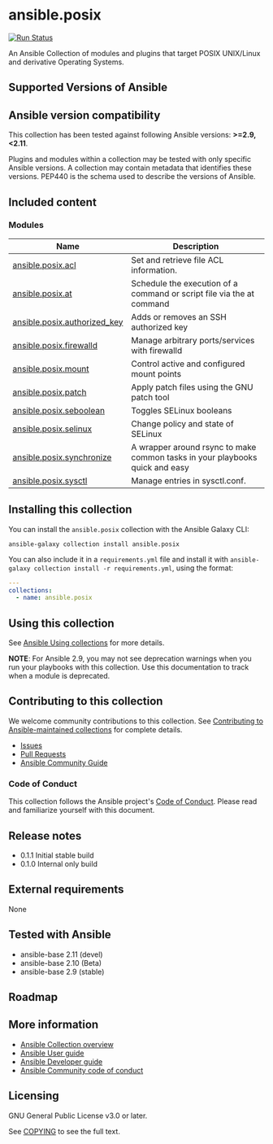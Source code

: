 # ansible.posix
<!-- Add CI and code coverage badges here. Samples included below. -->
[![Run Status](https://api.shippable.com/projects/5e669aaf8b17a60007e4d18d/badge?branch=main)]() <!--[![Codecov](https://img.shields.io/codecov/c/github/ansible-collections/ansible.posix)](https://codecov.io/gh/ansible-collections/ansible.posix)-->

<!-- Describe the collection and why a user would want to use it. What does the collection do? -->
An Ansible Collection of modules and plugins that target POSIX UNIX/Linux and derivative Operating Systems.
 
## Supported Versions of Ansible
<!--start requires_ansible-->
## Ansible version compatibility

This collection has been tested against following Ansible versions: **>=2.9,<2.11**.

Plugins and modules within a collection may be tested with only specific Ansible versions.
A collection may contain metadata that identifies these versions.
PEP440 is the schema used to describe the versions of Ansible.
<!--end requires_ansible-->

## Included content
<!-- Galaxy will eventually list the module docs within the UI, but until that is ready, you may need to either describe your plugins etc here, or point to an external docsite to cover that information. -->
<!--start collection content-->
### Modules
Name | Description
--- | ---
[ansible.posix.acl](https://github.com/ansible-collections/ansible.posix/blob/main/docs/ansible.posix.acl_module.rst)|Set and retrieve file ACL information.
[ansible.posix.at](https://github.com/ansible-collections/ansible.posix/blob/main/docs/ansible.posix.at_module.rst)|Schedule the execution of a command or script file via the at command
[ansible.posix.authorized_key](https://github.com/ansible-collections/ansible.posix/blob/main/docs/ansible.posix.authorized_key_module.rst)|Adds or removes an SSH authorized key
[ansible.posix.firewalld](https://github.com/ansible-collections/ansible.posix/blob/main/docs/ansible.posix.firewalld_module.rst)|Manage arbitrary ports/services with firewalld
[ansible.posix.mount](https://github.com/ansible-collections/ansible.posix/blob/main/docs/ansible.posix.mount_module.rst)|Control active and configured mount points
[ansible.posix.patch](https://github.com/ansible-collections/ansible.posix/blob/main/docs/ansible.posix.patch_module.rst)|Apply patch files using the GNU patch tool
[ansible.posix.seboolean](https://github.com/ansible-collections/ansible.posix/blob/main/docs/ansible.posix.seboolean_module.rst)|Toggles SELinux booleans
[ansible.posix.selinux](https://github.com/ansible-collections/ansible.posix/blob/main/docs/ansible.posix.selinux_module.rst)|Change policy and state of SELinux
[ansible.posix.synchronize](https://github.com/ansible-collections/ansible.posix/blob/main/docs/ansible.posix.synchronize_module.rst)|A wrapper around rsync to make common tasks in your playbooks quick and easy
[ansible.posix.sysctl](https://github.com/ansible-collections/ansible.posix/blob/main/docs/ansible.posix.sysctl_module.rst)|Manage entries in sysctl.conf.

<!--end collection content-->

## Installing this collection

You can install the ``ansible.posix`` collection with the Ansible Galaxy CLI:

    ansible-galaxy collection install ansible.posix

You can also include it in a `requirements.yml` file and install it with `ansible-galaxy collection install -r requirements.yml`, using the format:

```yaml
---
collections:
  - name: ansible.posix
```

## Using this collection

<!--Include some quick examples that cover the most common use cases for your collection content. -->

See [Ansible Using collections](https://docs.ansible.com/ansible/latest/user_guide/collections_using.html) for more details.

**NOTE**: For Ansible 2.9, you may not see deprecation warnings when you run your playbooks with this collection. Use this documentation to track when a module is deprecated.

## Contributing to this collection

<!--Describe how the community can contribute to your collection. At a minimum, include how and where users can create issues to report problems or request features for this collection.  List contribution requirements, including preferred workflows and necessary testing, so you can benefit from community PRs. If you are following general Ansible contributor guidelines, you can link to - [Ansible Community Guide](https://docs.ansible.com/ansible/latest/community/index.html). -->

We welcome community contributions to this collection. See [Contributing to Ansible-maintained collections](https://docs.ansible.com/ansible/devel/community/contributing_maintained_collections.html#contributing-maintained-collections) for complete details.

* [Issues](https://github.com/ansible-collections/ansible.posix/issues)
* [Pull Requests](https://github.com/ansible-collections/ansible.posix/pulls)
* [Ansible Community Guide](https://docs.ansible.com/ansible/latest/community/index.html)

### Code of Conduct
This collection follows the Ansible project's
[Code of Conduct](https://docs.ansible.com/ansible/devel/community/code_of_conduct.html).
Please read and familiarize yourself with this document.

## Release notes

* 0.1.1 Initial stable build
* 0.1.0 Internal only build

## External requirements

None

## Tested with Ansible

<!-- List the versions of Ansible the collection has been tested with. Must match what is in galaxy.yml. -->

* ansible-base 2.11 (devel)
* ansible-base 2.10 (Beta)
* ansible-base 2.9 (stable)

## Roadmap

<!-- Optional. Include the roadmap for this collection, and the proposed release/versioning strategy so users can anticipate the upgrade/update cycle. -->

## More information

<!-- List out where the user can find additional information, such as working group meeting times, slack/IRC channels, or documentation for the product this collection automates. At a minimum, link to: -->

- [Ansible Collection overview](https://github.com/ansible-collections/overview)
- [Ansible User guide](https://docs.ansible.com/ansible/latest/user_guide/index.html)
- [Ansible Developer guide](https://docs.ansible.com/ansible/latest/dev_guide/index.html)
- [Ansible Community code of conduct](https://docs.ansible.com/ansible/latest/community/code_of_conduct.html)

## Licensing

GNU General Public License v3.0 or later.

See [COPYING](https://www.gnu.org/licenses/gpl-3.0.txt) to see the full text.
